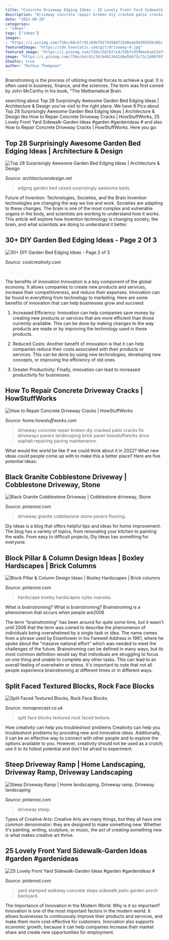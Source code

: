 ```yaml
---
title: "Concrete Driveway Edging Ideas : 25 Lovely Front Yard Sidewalk-garden Ideas #garden #gardenideas #"
description: "Driveway concrete repair broken diy cracked patio cracks fix driveways pavers landscaping brick paver howstuffworks drive asphalt repairing paving maintenance"
date: "2022-09-20"
categories:
- "ideas"
tags: ["ideas"]
images:
- "https://i.pinimg.com/736x/69/b7/91/69b79174398df15d0eeb9d39295b105c.jpg"
featuredImage: "https://cdn.hswstatic.com/gif/driveway-0.jpg"
featured_image: "https://i.pinimg.com/736x/5d/b7/cd/5db7cd396eebae52afcb8f242b33e79c.jpg"
image: "https://i.pinimg.com/736x/bd/41/34/bd4134d1dbe5bbf3c71c1d98f6573828.jpg"
ShowToc: true
author: "Ruthie Thompson"
---
```



Brainstroming is the process of utilizing mental forces to achieve a goal. It is often used in business, finance, and the sciences. The term was first coined by John McCarthy in his book, "The Mathematical Brain.

	

		
searching about Top 28 Surprisingly Awesome Garden Bed Edging Ideas | Architecture &amp; Design you've visit to the right place. We have 8 Pics about Top 28 Surprisingly Awesome Garden Bed Edging Ideas | Architecture &amp; Design like How to Repair Concrete Driveway Cracks | HowStuffWorks, 25 Lovely Front Yard Sidewalk-Garden Ideas #garden #gardenideas # and also How to Repair Concrete Driveway Cracks | HowStuffWorks. Here you go:
		
    
## Top 28 Surprisingly Awesome Garden Bed Edging Ideas | Architecture &amp; Design

<img loading=lazy src="https://cdn.architecturendesign.net/wp-content/uploads/2015/04/Garden-Bed-Edging-Ideas-AD-25.jpg" onerror="this.onerror=null;this.src='https://tse3.mm.bing.net/th?id=OIP.yIubjlyTu1AzIEdVSHbtBgHaLH&amp;pid=15.1';" alt="Top 28 Surprisingly Awesome Garden Bed Edging Ideas | Architecture &amp; Design">

_Source: architecturendesign.net_

>edging garden bed raised surprisingly awesome beds. 

	

Future of Invention: Technologies, Societies, and the Brain
Invention technologies are changing the way we live and work. Societies are adapting to these changes. The brain is one of the most complex and vulnerable organs in the body, and scientists are working to understand how it works. This article will explore how Invention technology is changing society, the brain, and what scientists are doing to understand it better.

    
## 30+ DIY Garden Bed Edging Ideas - Page 2 Of 3

<img loading=lazy src="https://coolcreativity.com/wp-content/uploads/2016/05/Garden-Bed-Edging-Ideas-Woohome-18.jpg" onerror="this.onerror=null;this.src='https://tse1.mm.bing.net/th?id=OIP.p4melmFl-82NCFM8XRtjTAHaNK&amp;pid=15.1';" alt="30+ DIY Garden Bed Edging Ideas - Page 2 of 3">

_Source: coolcreativity.com_

>. 

	

The benefits of innovation
Innovation is a key component of the global economy. It allows companies to create new products and services, increase their competitiveness, and reduce their expenses. Innovation can be found in everything from technology to marketing. Here are some benefits of innovation that can help businesses grow and succeed:
1. Increased Efficiency: Innovation can help companies save money by creating new products or services that are more efficient than those currently available. This can be done by making changes to the way products are made or by improving the technology used in these products.

2. Reduced Costs: Another benefit of innovation is that it can help companies reduce their costs associated with their products or services. This can be done by using new technologies, developing new concepts, or improving the efficiency of old ones.

3. Greater Productivity: Finally, innovation can lead to increased productivity for businesses.

    
## How To Repair Concrete Driveway Cracks | HowStuffWorks

<img loading=lazy src="https://cdn.hswstatic.com/gif/driveway-0.jpg" onerror="this.onerror=null;this.src='https://tse2.mm.bing.net/th?id=OIP.ZG3DwqITmV74FRn2g-1h8wHaLH&amp;pid=15.1';" alt="How to Repair Concrete Driveway Cracks | HowStuffWorks">

_Source: home.howstuffworks.com_

>driveway concrete repair broken diy cracked patio cracks fix driveways pavers landscaping brick paver howstuffworks drive asphalt repairing paving maintenance. 

	

What would the world be like if we could think about it in 2022? What new ideas could people come up with to make this a better place? Here are five potential ideas:

    
## Black Granite Cobblestone Driveway | Cobblestone Driveway, Stone

<img loading=lazy src="https://i.pinimg.com/736x/64/61/af/6461af7426c0e7d621058c20fe39ed3b.jpg" onerror="this.onerror=null;this.src='https://tse3.mm.bing.net/th?id=OIP.Opf-WyOXa2Lz28JYwMidxQHaJ4&amp;pid=15.1';" alt="Black Granite Cobblestone Driveway | Cobblestone driveway, Stone">

_Source: pinterest.com_

>driveway granite cobblestone stone pavers flooring. 

	

Diy Ideas is a blog that offers helpful tips and ideas for home improvement. The blog has a variety of topics, from renovating your kitchen to painting the walls. From easy to difficult projects, Diy Ideas has something for everyone.

    
## Block Pillar &amp; Column Design Ideas | Boxley Hardscapes | Brick Columns

<img loading=lazy src="https://i.pinimg.com/736x/5d/b7/cd/5db7cd396eebae52afcb8f242b33e79c.jpg" onerror="this.onerror=null;this.src='https://tse4.mm.bing.net/th?id=OIP.EmDuRFj34OMw_ui0I1YDawHaJ3&amp;pid=15.1';" alt="Block Pillar &amp; Column Design Ideas | Boxley Hardscapes | Brick columns">

_Source: pinterest.com_

>hardscape boxley hardscapes cylex roanoke. 

	

What is brainstroming?
What is brainstroming? Brainstroming is a phenomenon that occurs when people are2006

The term "brainstroming" has been around for quite some time, but it wasn't until 2006 that the term was coined to describe the phenomenon of individuals being overwhelmed by a single task or idea. The name comes from a phrase used by Eisenhower in his Farewell Address in 1961, where he spoke about the "massive national effort" which was needed to meet the challenges of the future. Brainstroming can be defined in many ways, but its most common definition would say that individuals are struggling to focus on one thing and unable to complete any other tasks. This can lead to an overall feeling of overwhelm or stress. It's important to note that not all people experience brainstroming at different times or in different ways.

    
## Split Faced Textured Blocks, Rock Face Blocks

<img loading=lazy src="https://www.monaprecast.co.uk/wp-content/uploads/2014/03/split-face-1-720x450.jpg" onerror="this.onerror=null;this.src='https://tse4.mm.bing.net/th?id=OIP.pGpO_OpmL0zV8rRQmPCq9QHaEo&amp;pid=15.1';" alt="Split Faced Textured Blocks, Rock Face Blocks">

_Source: monaprecast.co.uk_

>split face blocks textured rock faced texture. 

	

How creativity can help you troubleshoot problems
Creativity can help you troubleshoot problems by providing new and innovative ideas. Additionally, it can be an effective way to connect with other people and to explore the options available to you. However, creativity should not be used as a crutch; use it to its fullest potential and don't be afraid to experiment.

    
## Steep Driveway Ramp | Home Landscaping, Driveway Ramp, Driveway Landscaping

<img loading=lazy src="https://i.pinimg.com/736x/69/b7/91/69b79174398df15d0eeb9d39295b105c.jpg" onerror="this.onerror=null;this.src='https://tse1.mm.bing.net/th?id=OIP.-j9XnTjcmPEflmwjusfwXwHaE8&amp;pid=15.1';" alt="Steep Driveway Ramp | Home landscaping, Driveway ramp, Driveway landscaping">

_Source: pinterest.com_

>driveway steep. 

	

Types of Creative Arts:
Creative Arts are many things, but they all have one common denominator: they are designed to make something new. Whether it's painting, writing, sculpture, or music, the act of creating something new is what makes creative art thrive.

    
## 25 Lovely Front Yard Sidewalk-Garden Ideas #garden #gardenideas #

<img loading=lazy src="https://i.pinimg.com/736x/bd/41/34/bd4134d1dbe5bbf3c71c1d98f6573828.jpg" onerror="this.onerror=null;this.src='https://tse3.mm.bing.net/th?id=OIP.r0t6-7C2K-vjSauqUL6-2QHaJ4&amp;pid=15.1';" alt="25 Lovely Front Yard Sidewalk-Garden Ideas #garden #gardenideas #">

_Source: pinterest.com_

>yard stamped walkway concrete steps sidewalk patio garden porch backyard. 

	

The Importance of Innovation in the Modern World: Why is it so important?
Innovation is one of the most important factors in the modern world. It allows businesses to continuously improve their products and services, and make them more cost-effective for customers. Innovation also supports economic growth, because it can help companies increase their market share and create new opportunities for employment.

